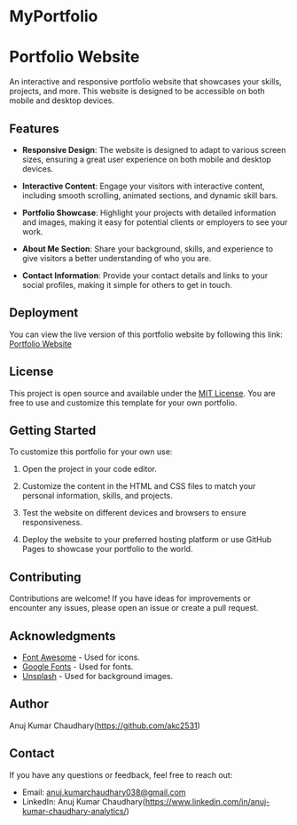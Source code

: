 # MyPortfolio
# Portfolio Website


An interactive and responsive portfolio website that showcases your skills, projects, and more. This website is designed to be accessible on both mobile and desktop devices.

## Features

- **Responsive Design**: The website is designed to adapt to various screen sizes, ensuring a great user experience on both mobile and desktop devices.

- **Interactive Content**: Engage your visitors with interactive content, including smooth scrolling, animated sections, and dynamic skill bars.

- **Portfolio Showcase**: Highlight your projects with detailed information and images, making it easy for potential clients or employers to see your work.

- **About Me Section**: Share your background, skills, and experience to give visitors a better understanding of who you are.

- **Contact Information**: Provide your contact details and links to your social profiles, making it simple for others to get in touch.

## Deployment

You can view the live version of this portfolio website by following this link: [Portfolio Website](https://akc2531.github.io/MyPortfolio/)

## License

This project is open source and available under the [MIT License](LICENSE). You are free to use and customize this template for your own portfolio.

## Getting Started

To customize this portfolio for your own use:

1. Open the project in your code editor.

2. Customize the content in the HTML and CSS files to match your personal information, skills, and projects.

3. Test the website on different devices and browsers to ensure responsiveness.

4. Deploy the website to your preferred hosting platform or use GitHub Pages to showcase your portfolio to the world.

## Contributing

Contributions are welcome! If you have ideas for improvements or encounter any issues, please open an issue or create a pull request.

## Acknowledgments

- [Font Awesome](https://fontawesome.com/) - Used for icons.
- [Google Fonts](https://fonts.google.com/) - Used for fonts.
- [Unsplash](https://unsplash.com/) - Used for background images.

## Author

Anuj Kumar Chaudhary(https://github.com/akc2531)

## Contact

If you have any questions or feedback, feel free to reach out:

- Email: anuj.kumarchaudhary038@gmail.com
- LinkedIn: Anuj Kumar Chaudhary(https://www.linkedin.com/in/anuj-kumar-chaudhary-analytics/)

